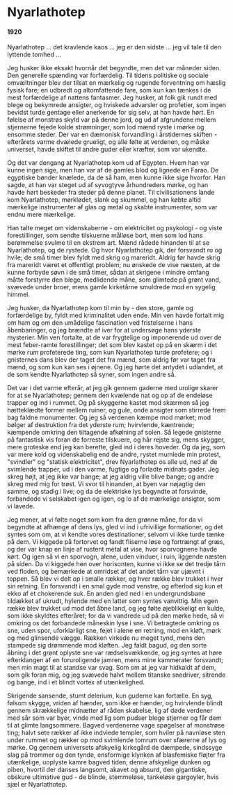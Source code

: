 # Nyarlathotep

#### 1920

Nyarlathotep ... det kravlende kaos ... jeg er den sidste ... jeg vil tale til den lyttende tomhed ...

Jeg husker ikke eksakt hvornår det begyndte, men det var måneder siden. Den generelle spænding var forfærdelig. Til tidens politiske og sociale omvæltninger blev der tilsat en mærkelig og rugende forventning om hæslig fysisk fare; en udbredt og altomfattende fare, som kun kan tænkes i de mest forfærdelige af nattens fantasmer. Jeg husker, at folk gik rundt med blege og bekymrede ansigter, og hviskede advarsler og profetier, som ingen bevidst turde gentage eller anerkende for sig selv, at han havde hørt. En følelse af monstrøs skyld var på denne jord, og ud af afgrundene mellem stjernerne fejede kolde strømninger, som lod mænd ryste i mørke og ensomme steder. Der var en dæmonisk forvandling i årstidernes skiften - efterårets varme dvælede grueligt, og alle følte at verdenen, og måske universet, havde skiftet til andre guder eller kræfter, som var ukendte. 

Og det var dengang at Nyarlathotep kom ud af Egypten. Hvem han var kunne ingen sige, men han var af de gamles blod og lignede en Farao. De egyptiske bønder knælede, da de så ham, men kunne ikke sige hvorfor. Han sagde, at han var steget ud af syvogtyve århundreders mørke, og han havde hørt beskeder fra steder på denne planet. Til civilisationens lande kom Nyarlathotep, mørklødet, slank og skummel, og han købte altid mærkelige instrumenter af glas og metal og skabte instrumenter, som var endnu mere mærkelige. 

Han talte meget om videnskaberne - om elektricitet og psykologi - og viste forestillinger, som sendte tilskuerne målløse bort, men som lod hans berømmelse svulme til en ekstrem art. Mænd rådede hinanden til at se Nyarlathotep, og de rystede. Og hvor Nyarlathotep gik, der forsvandt ro og hvile; de små timer blev fyldt med skrig og mareridt. Aldrig før havde skrig fra mareridt været et offentligt problem; nu ønskede de vise næsten, at de kunne forbyde søvn i de små timer, sådan at skrigene i mindre omfang måtte forstyrre den blege, medlidende måne, som glimtede på grønt vand, svævede under broer, mens gamle kirketårne smuldrede mod en sygelig himmel. 

Jeg husker, da Nyarlathotep kom til min by - den store, gamle og forfærdelige by, fyldt med kriminalitet uden ende. Min ven havde fortalt mig om ham og om den umådelige fascination ved fristelserne i hans åbenbaringer, og jeg brændte af iver for at undersøge hans yderste mysterier. Min ven fortalte, at de var frygtelige og imponerende ud over de mest feber-ramte forestillinger; det som blev kastet op på en skærm i det mørke rum profeterede ting, som kun Nyarlathotep turde profetere; og i gnisternes dans blev der taget det fra mænd, som aldrig før var taget fra mænd, og som kun kan ses i øjnene. Og jeg hørte det antydet i udlandet, at de som kendte Nyarlathotep så syner, som ingen andre så. 

Det var i det varme efterår, at jeg gik gennem gaderne med urolige skarer for at se Nyarlathotep; gennem den kvælende nat og op af de endeløse trapper og ind i rummet. Og på skyggerne kastet mod skærmen så jeg hætteklædte former mellem ruiner, og gule, onde ansigter som stirrede frem bag faldne monumenter. Og jeg så verdenen kæmpe mod mørket; mod bølger af destruktion fra det yderste rum; hvirvlende, kæntrende; kæmpende omkring den tiltagende afkølning af solen. Så legede gnisterne på fantastisk vis foran de forreste tilskuere, og hår rejste sig, mens skygger, mere groteske end jeg kan berette, gled ind i deres hoveder. Og da jeg, som var mere kold og videnskabelig end de andre, rystet mumlede min protest, "svindler" og "statisk elektricitet", drev Nyarlathotep os alle ud, ned af de svimlende trapper, ud i den varme, fugtige og forladte midnats gader. Jeg skreg højt, at jeg ikke var bange; at jeg aldrig ville blive bange; og andre skreg med mig for trøst. Vi svor til hinanden, at byen var nøjagtig den samme, og stadig i live; og da de elektriske lys begyndte at forsvinde, forbandede vi selskabet igen og igen, og lo af de mærkelige ansigter, som vi lavede. 

Jeg mener, at vi følte noget som kom fra den grønne måne, for da vi begyndte at afhænge af dens lys, gled vi ind i ufrivillige formationer, og det syntes som om, at vi kendte vores destinationer, selvom vi ikke turde tænke på dem. Vi kiggede på fortorvet og fandt fliserne løse og fortrængt af græs, og der var knap en linje af rustent metal at vise, hvor sporvognene havde kørt. Og igen så vi en sporvogn, alene, uden vinduer, i ruin, liggende næsten på siden. Da vi kiggede hen over horisonten, kunne vi ikke se det tredje tårn ved floden, og bemærkede at omridset af det andet tårn var ujævnt i toppen. Så blev vi delt op i smalle rækker, og hver række blev trukket i hver sin retning. En forsvandt i en smal gyde mod venstre, og efterlod sig kun et ekko af et chokerende suk. En anden gled ned i en undergrundsbane tildækket af ukrudt, hylende med en latter som syntes vanvittig. Min egen række blev trukket ud mod det åbne land, og jeg følte øjeblikkeligt en kulde, som ikke skyldtes efteråret; for da vi vandrede ud på den mørke hede, så vi omkring os det forbandede måneskin lyse i sne. Vi betragtede omkring os sne, uden spor, uforklarligt sne, fejet i alene en retning, mod en kløft, mørk og med glinsende vægge. Rækken virkede nu meget tynd, mens den stampede sig drømmende mod kløften. Jeg faldt bagud, og den sorte åbning i det grønt oplyste sne var rædselsvækkende, og jeg syntes at høre efterklangen af en foruroligende jamren, mens mine kammerater forsvandt; men min magt til at standse var svag. Som om at jeg var hidkaldt af dem, som gik foran mig, og jeg svævede halvt mellem titanske snedriver, sitrende og bange, ind i et blindt vortex af utænkelighed.

Skrigende sansende, stumt delerium, kun guderne kan fortælle. En syg, følsom skygge, vriden af hænder, som ikke er hænder, og hvirvlende blindt gennem skrækkelige midnætter af råden skabelse, lig af døde verdener med sår som var byer, vinde med lig som pudser blege stjerner og får dem til at glimte langsommere. Bagved verdenerne vage spøgelser af monstrøse ting; halvt sete rækker af ikke indviede templer, som hviler på navnløse sten under rummet og rækker op mod svimlende tomrum over sfærerne af lys og mørke. Og gennem universets afskyelig kirkegård de dæmpede, sindssyge slag på trommer og den tynde, ensformige klynken af blasfemiske fløjter fra utænkelige, uoplyste kamre bagved tiden; denne afskyelige dunken og piben, hvortil der danses langsomt, akavet og absurd, den gigantiske, obskure ultimative gud - de blinde, stemmeløse, tankeløse gargoyler, hvis sjæl er Nyarlathotep. 
